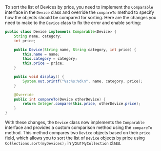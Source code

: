 To sort the list of Devices by price, you need to implement the `Comparable` interface in the `Device` class and override the `compareTo` method to specify how the objects should be compared for sorting. Here are the changes you need to make to the `Device` class to fix the error and enable sorting:

```java
public class Device implements Comparable<Device> {
    String name, category;
    int price;

    public Device(String name, String category, int price) {
        this.name = name;
        this.category = category;
        this.price = price;
    }

    public void display() {
        System.out.printf("%s:%s:%d\n", name, category, price);
    }

    @Override
    public int compareTo(Device otherDevice) {
        return Integer.compare(this.price, otherDevice.price);
    }
}
```

With these changes, the `Device` class now implements the `Comparable` interface and provides a custom comparison method using the `compareTo` method. This method compares two `Device` objects based on their `price` field, which allows you to sort the list of `Device` objects by price using `Collections.sort(myDevices);` in your `MyCollection` class.

